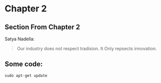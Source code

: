 
# Chapter 2

## Section From Chapter 2

Satya Nadella:

> Our industry does not respect tradision. It Only repsects innovation.

## Some code: 

```shell
sudo apt-get update
```